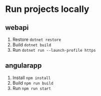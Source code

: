 # Run projects locally

## webapi

1. Restore `dotnet restore`
2. Build `dotnet build`
3. Run `dotnet run --launch-profile https`

## angularapp

1. Install `npm install`
2. Build `npm run build`
3. Run `npm run start`
